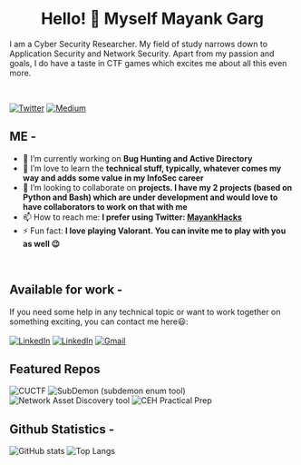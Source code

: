 <br>
<br>
<h1 align="center">Hello! 👋 Myself Mayank Garg </h1>

<p aligh="left">I am a Cyber Security Researcher. My field of study narrows down to Application Security and Network Security. Apart from my passion and goals, I do have a taste in CTF games which excites me about all this even more.</p>

<br>

[![Twitter](https://img.shields.io/static/v1?style=for-the-badge&logo=twitter&label=Twitter&message=MayankHacks&color=blue)](https://twitter.com/MayankHacks)
[![Medium](https://img.shields.io/static/v1?style=for-the-badge&logo=medium&label=Medium&message=0xmayankgarg&color=black)](https://0xmayankgarg.medium.com)


## ME -

- 🔭 I’m currently working on **Bug Hunting and Active Directory**
- 🌱 I’m love to learn the **technical stuff, typically, whatever comes my way and adds some value in my InfoSec career**
- 👯 I’m looking to collaborate on **projects. I have my 2 projects (based on Python and Bash) which are under development and would love to have collaborators to work on that with me**
- 📫 How to reach me: **I prefer using Twitter: <a href='https://twitter.com/MayankHacks'>MayankHacks</a>**
- ⚡ Fun fact: **I love playing Valorant. You can invite me to play with you as well :wink:**

<br>

## Available for work -
If you need some help in any technical topic or want to work together on something exciting, you can contact me here😃:
<br>
<br>
[![LinkedIn](https://img.shields.io/static/v1?style=for-the-badge&logo=linkedin&label=LinkedIn&message=iMayankGarg&color=blue)](https://linkedin.com/in/imayankgarg)
[![LinkedIn](https://img.shields.io/static/v1?style=for-the-badge&logo=twitter&label=Twitter&message=iMayankGarg&color=blue)](https://twitter.com/MayankHacks)
[![Gmail](https://img.shields.io/static/v1?style=for-the-badge&logo=gmail&label=Gmail&message=gargmayank697@gmail.com&color=red)](mailto:gargmayank697@gmail.com)


## Featured Repos

![CUCTF](https://github-readme-stats.vercel.app/api/pin/?username=mayankgarg0987&repo=CUCTF&theme=vue-dark)
![SubDemon (subdemon enum tool)](https://github-readme-stats.vercel.app/api/pin/?username=mayankgarg0987&repo=subdemon&theme=vue-dark)
![Network Asset Discovery tool](https://github-readme-stats.vercel.app/api/pin/?username=mayankgarg0987&repo=asset-discovery-tool&theme=vue-dark)
![CEH Practical Prep](https://github-readme-stats.vercel.app/api/pin/?username=mayankgarg0987&repo=CEH-Practical-Prep&theme=vue-dark)


## Github Statistics -

![GitHub stats](https://github-readme-stats.vercel.app/api?username=mayankgarg0987&show_icons=true&theme=vue-dark&count_private=true)
![Top Langs](https://github-readme-stats.vercel.app/api/top-langs/?username=mayankgarg0987&count_private=true&theme=vue-dark&layout=compact)
